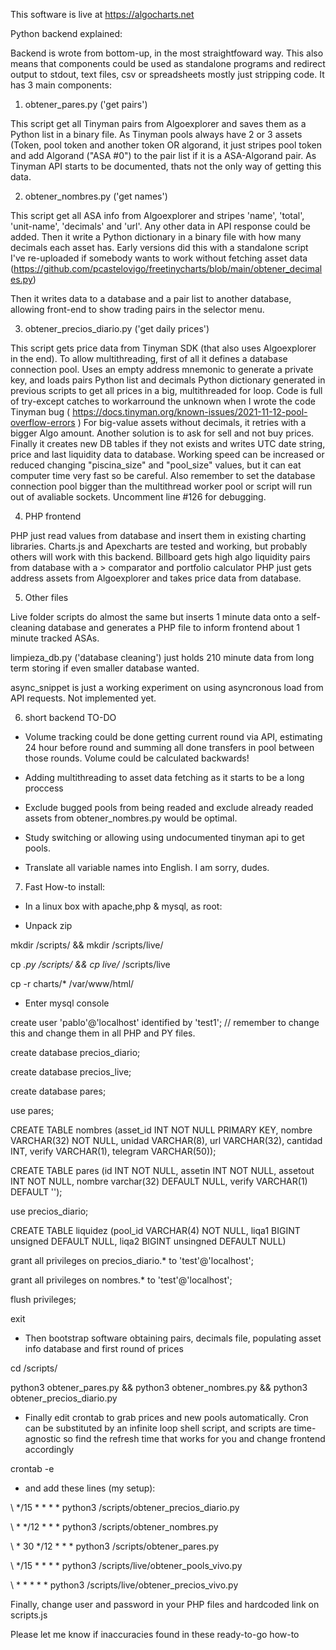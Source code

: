 This software is live at https://algocharts.net

Python backend explained:

Backend is wrote from bottom-up, in the most straightfoward way. This also means that components could be used as standalone programs and redirect output to stdout, text files, csv or spreadsheets mostly just stripping code.
It has 3 main components:

1. obtener_pares.py ('get pairs')

This script get all Tinyman pairs from Algoexplorer and saves them as a Python list in a binary file. As Tinyman pools always have 2 or 3 assets (Token, pool token and another token OR algorand, it just stripes pool token and add Algorand ("ASA #0") to the pair list if it is a ASA-Algorand pair.
As Tinyman API starts to be documented, thats not the only way of getting this data.

2. obtener_nombres.py ('get names')

This script get all ASA info from Algoexplorer and stripes 'name', 'total', 'unit-name', 'decimals' and 'url'. Any other data in API response could be added. Then it write a Python dictionary in a binary file with how many decimals each asset has. Early versions did this with a standalone script I've re-uploaded if somebody wants to work without fetching asset data (https://github.com/pcastelovigo/freetinycharts/blob/main/obtener_decimales.py)

Then it writes data to a database and a pair list to another database, allowing front-end to show trading pairs in the selector menu.


3. obtener_precios_diario.py ('get daily prices')

This script gets price data from Tinyman SDK (that also uses Algoexplorer in the end).
To allow multithreading, first of all it defines a database connection pool. Uses an empty address mnemonic to generate a private key, and loads pairs Python list and decimals Python dictionary generated in previous scripts to get all prices in a big, multithreaded for loop.
Code is full of try-except catches to workarround the unknown when I wrote the code Tinyman bug ( https://docs.tinyman.org/known-issues/2021-11-12-pool-overflow-errors ) For big-value assets without decimals, it retries with a bigger Algo amount. Another solution is to ask for sell and not buy prices.
Finally it creates new DB tables if they not exists and writes UTC date string, price and last liquidity data to database.
Working speed can be increased or reduced changing "piscina_size" and "pool_size" values, but it can eat computer time very fast so be careful. Also remember to set the database connection pool bigger than the multithread worker pool or script will run out of avaliable sockets. Uncomment line #126 for debugging.

4. PHP frontend

PHP just read values from database and insert them in existing charting libraries. Charts.js and Apexcharts are tested and working, but probably others will work with this backend. Billboard gets high algo liquidity pairs from database with a > comparator and portfolio calculator PHP just gets address assets from Algoexplorer and takes price data from database.

5. Other files

Live folder scripts do almost the same but inserts 1 minute data onto a self-cleaning database and generates a PHP file to inform frontend about 1 minute tracked ASAs.

limpieza_db.py ('database cleaning') just holds 210 minute data from long term storing if even smaller database wanted.

async_snippet is just a working experiment on using asyncronous load from API requests. Not implemented yet.


6. short backend TO-DO

- Volume tracking could be done getting current round via API, estimating 24 hour before round and summing all done transfers in pool between those rounds. Volume could be calculated backwards!

- Adding multithreading to asset data fetching as it starts to be a long proccess

- Exclude bugged pools from being readed and exclude already readed assets from obtener_nombres.py would be optimal.

- Study switching or allowing using undocumented tinyman api to get pools.

- Translate all variable names into English. I am sorry, dudes.


7. Fast How-to install:

- In a linux box with apache,php & mysql, as root:

- Unpack zip


mkdir /scripts/ && mkdir /scripts/live/

cp *.py /scripts/ && cp live/* /scripts/live

cp -r charts/* /var/www/html/


- Enter mysql console

create user 'pablo'@'localhost' identified by 'test1';  // remember to change this and change them in all PHP and PY files.

create database precios_diario;

create database precios_live;

create database pares;

use pares;

CREATE TABLE nombres (asset_id INT NOT NULL PRIMARY KEY, nombre VARCHAR(32) NOT NULL, unidad VARCHAR(8), url VARCHAR(32), cantidad INT, verify VARCHAR(1), telegram VARCHAR(50));

CREATE TABLE pares (id INT NOT NULL, assetin INT NOT NULL, assetout INT NOT NULL, nombre varchar(32) DEFAULT NULL, verify VARCHAR(1) DEFAULT '');

use precios_diario;

CREATE TABLE liquidez (pool_id VARCHAR(4) NOT NULL, liqa1 BIGINT unsigned DEFAULT NULL, liqa2 BIGINT unsingned DEFAULT NULL)

grant all privileges on precios_diario.* to 'test'@'localhost';

grant all privileges on nombres.* to 'test'@'localhost';

flush privileges;

exit


- Then bootstrap software obtaining pairs, decimals file, populating asset info database and first round of prices

cd /scripts/

python3 obtener_pares.py && python3 obtener_nombres.py && python3 obtener_precios_diario.py


- Finally edit crontab to grab prices and new pools automatically. Cron can be substituted by an infinite loop shell script, and scripts are time-agnostic so find the refresh time that works for you and change frontend accordingly

crontab -e

- and add these lines (my setup):

\ */15 * * * * python3 /scripts/obtener_precios_diario.py

\ * */12 * * * python3 /scripts/obtener_nombres.py

\ * 30 */12 * * *  python3 /scripts/obtener_pares.py

\ */15 * * * * python3 /scripts/live/obtener_pools_vivo.py

\ * * * * * python3 /scripts/live/obtener_precios_vivo.py


Finally, change user and password in your PHP files and hardcoded link on scripts.js

Please let me know if inaccuracies found in these ready-to-go how-to
